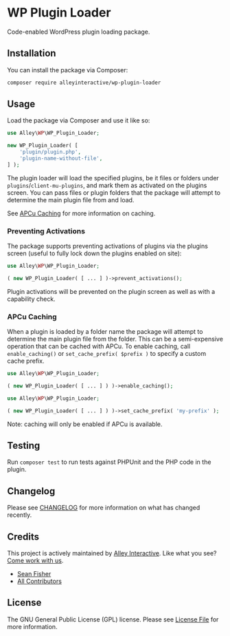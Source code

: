 # WP Plugin Loader

Code-enabled WordPress plugin loading package.

## Installation

You can install the package via Composer:

```bash
composer require alleyinteractive/wp-plugin-loader
```

## Usage

Load the package via Composer and use it like so:

```php
use Alley\WP\WP_Plugin_Loader;

new WP_Plugin_Loader( [
	'plugin/plugin.php',
	'plugin-name-without-file',
] );
```

The plugin loader will load the specified plugins, be it files or folders under
`plugins`/`client-mu-plugins`, and mark them as activated on the plugins screen.
You can pass files or plugin folders that the package will attempt to determine
the main plugin file from and load.

See [APCu Caching](#apcu-caching) for more information on caching.

### Preventing Activations

The package supports preventing activations of plugins via the plugins screen
(useful to fully lock down the plugins enabled on site):

```php
use Alley\WP\WP_Plugin_Loader;

( new WP_Plugin_Loader( [ ... ] )->prevent_activations();
```

Plugin activations will be prevented on the plugin screen as well as with a
capability check.

### APCu Caching

When a plugin is loaded by a folder name the package will attempt to determine
the main plugin file from the folder. This can be a semi-expensive operation
that can be cached with APCu. To enable caching, call `enable_caching()` or
`set_cache_prefix( $prefix )` to specify a custom cache prefix.

```php
use Alley\WP\WP_Plugin_Loader;

( new WP_Plugin_Loader( [ ... ] ) )->enable_caching();
```

```php
use Alley\WP\WP_Plugin_Loader;

( new WP_Plugin_Loader( [ ... ] ) )->set_cache_prefix( 'my-prefix' );
```

Note: caching will only be enabled if APCu is available.

## Testing

Run `composer test` to run tests against PHPUnit and the PHP code in the plugin.

## Changelog

Please see [CHANGELOG](CHANGELOG.md) for more information on what has changed recently.

## Credits

This project is actively maintained by [Alley
Interactive](https://github.com/alleyinteractive). Like what you see? [Come work
with us](https://alley.com/careers/).

- [Sean Fisher](https://github.com/srtfisher)
- [All Contributors](../../contributors)

## License

The GNU General Public License (GPL) license. Please see [License File](LICENSE) for more information.
